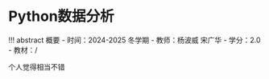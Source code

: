 # Python数据分析
!!! abstract 概要
    - 时间：2024-2025 冬学期
    - 教师：杨波威 宋广华
    - 学分：2.0
    - 教材：/

个人觉得相当不错